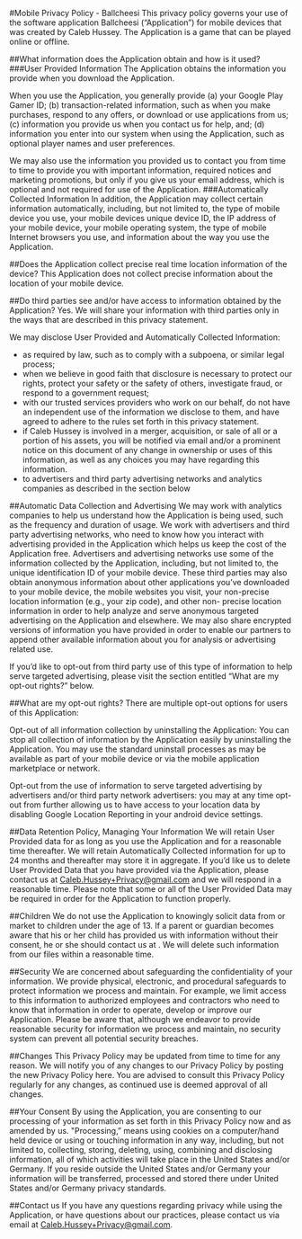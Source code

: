 #Mobile Privacy Policy - Ballcheesi
This privacy policy governs your use of the software application Ballcheesi (“Application”) for mobile devices that was created by Caleb Hussey. The Application is a game that can be played online or offline.
 
##What information does the Application obtain and how is it used?
###User Provided Information
The Application obtains the information you provide when you download the Application.

When you use the Application, you generally provide (a) your Google Play Gamer ID; (b) transaction-related information, such as when you make purchases, respond to any offers, or download or use applications from us; (c) information you provide us when you contact us for help, and; (d) information you enter into our system when using the Application, such as optional player names and user preferences.

We may also use the information you provided us to contact you from time to time to provide you with important information, required notices and marketing promotions, but only if you give us your email address, which is optional and not required for use of the Application.
###Automatically Collected Information
In addition, the Application may collect certain information automatically, including, but not limited to, the type of mobile device you use, your mobile devices unique device ID, the IP address of your mobile device, your mobile operating system, the type of mobile Internet browsers you use, and information about the way you use the Application.
 
##Does the Application collect precise real time location information of the device?
This Application does not collect precise information about the location of your mobile device.

##Do third parties see and/or have access to information obtained by the Application?
Yes. We will share your information with third parties only in the ways that are described in this privacy statement.

We may disclose User Provided and Automatically Collected Information:
    
-	as required by law, such as to comply with a subpoena, or similar legal process;
-	when we believe in good faith that disclosure is necessary to protect our rights, protect your safety or the safety of others, investigate fraud, or respond to a government request;
-	with our trusted services providers who work on our behalf, do not have an independent use of the information we disclose to them, and have agreed to adhere to the rules set forth in this privacy statement.
-	if Caleb Hussey is involved in a merger, acquisition, or sale of all or a portion of his assets, you will be notified via email and/or a prominent notice on this document of any change in ownership or uses of this information, as well as any choices you may have regarding this information.
-	to advertisers and third party advertising networks and analytics companies as described in the section below

##Automatic Data Collection and Advertising
We may work with analytics companies to help us understand how the Application is being used, such as the frequency and duration of usage. We work with advertisers and third party advertising networks, who need to know how you interact with advertising provided in the Application which helps us keep the cost of the Application free. Advertisers and advertising networks use some of the information collected by the Application, including, but not limited to, the unique identification ID of your mobile device. These third parties may also obtain anonymous information about other applications you’ve downloaded to your mobile device, the mobile websites you visit, your non-precise location information (e.g., your zip code), and other non- precise location information in order to help analyze and serve anonymous targeted advertising on the Application and elsewhere. We may also share encrypted versions of information you have provided in order to enable our partners to append other available information about you for analysis or advertising related use.

If you’d like to opt-out from third party use of this type of information to help serve targeted advertising, please visit the section entitled “What are my opt-out rights?” below.

##What are my opt-out rights?
There are multiple opt-out options for users of this Application:

Opt-out of all information collection by uninstalling the Application: You can stop all collection of information by the Application easily by uninstalling the Application. You may use the standard uninstall processes as may be available as part of your mobile device or via the mobile application marketplace or network.

Opt-out from the use of information to serve targeted advertising by advertisers and/or third party network advertisers: you may at any time opt-out from further allowing us to have access to your location data by disabling Google Location Reporting in your android device settings.

##Data Retention Policy, Managing Your Information
We will retain User Provided data for as long as you use the Application and for a reasonable time thereafter. We will retain Automatically Collected information for up to 24 months and thereafter may store it in aggregate. If you’d like us to delete User Provided Data that you have provided via the Application, please contact us at Caleb.Hussey+Privacy@gmail.com and we will respond in a reasonable time. Please note that some or all of the User Provided Data may be required in order for the Application to function properly.

##Children
We do not use the Application to knowingly solicit data from or market to children under the age of 13. If a parent or guardian becomes aware that his or her child has provided us with information without their consent, he or she should contact us at . We will delete such information from our files within a reasonable time.
 
##Security
We are concerned about safeguarding the confidentiality of your information. We provide physical, electronic, and procedural safeguards to protect information we process and maintain. For example, we limit access to this information to authorized employees and contractors who need to know that information in order to operate, develop or improve our Application. Please be aware that, although we endeavor to provide reasonable security for information we process and maintain, no security system can prevent all potential security breaches.

##Changes
This Privacy Policy may be updated from time to time for any reason. We will notify you of any changes to our Privacy Policy by posting the new Privacy Policy here. You are advised to consult this Privacy Policy regularly for any changes, as continued use is deemed approval of all changes.

##Your Consent
By using the Application, you are consenting to our processing of your information as set forth in this Privacy Policy now and as amended by us. "Processing,” means using cookies on a computer/hand held device or using or touching information in any way, including, but not limited to, collecting, storing, deleting, using, combining and disclosing information, all of which activities will take place in the United States and/or Germany. If you reside outside the United States and/or Germany your information will be transferred, processed and stored there under United States and/or Germany privacy standards.

##Contact us
If you have any questions regarding privacy while using the Application, or have questions about our practices, please contact us via email at Caleb.Hussey+Privacy@gmail.com. 
